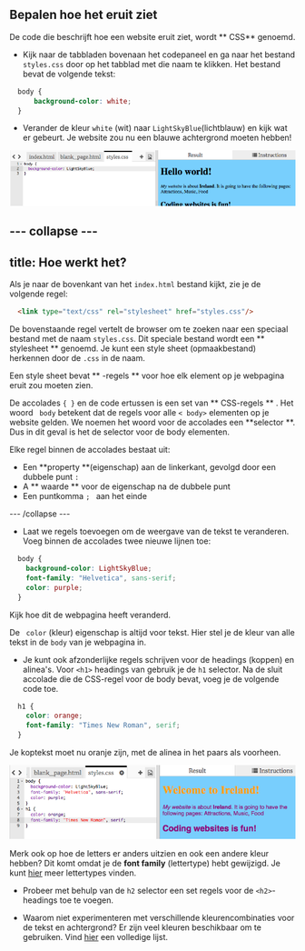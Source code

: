 ## Bepalen hoe het eruit ziet

De code die beschrijft hoe een website eruit ziet, wordt ** CSS** genoemd.

- Kijk naar de tabbladen bovenaan het codepaneel en ga naar het bestand ` styles.css ` door op het tabblad met die naam te klikken. Het bestand bevat de volgende tekst:

```css
  body {
      background-color: white;
  }
```

- Verander de kleur `white` (wit) naar ` LightSkyBlue `(lichtblauw) en kijk wat er gebeurt. Je website zou nu een blauwe achtergrond moeten hebben! 

![Example with blue background](images/egFirstCSSbluebg.png)

## \--- collapse \---

## title: Hoe werkt het?

Als je naar de bovenkant van het `index.html` bestand kijkt, zie je de volgende regel:

```html
  <link type="text/css" rel="stylesheet" href="styles.css"/>
```

De bovenstaande regel vertelt de browser om te zoeken naar een speciaal bestand met de naam ` styles.css `. Dit speciale bestand wordt een ** stylesheet ** genoemd. Je kunt een style sheet (opmaakbestand) herkennen door de `.css` in de naam.

Een style sheet bevat ** -regels ** voor hoe elk element op je webpagina eruit zou moeten zien.

De accolades `{ }` en de code ertussen is een set van ** CSS-regels ** . Het woord ` body` betekent dat de regels voor alle `< body>` elementen op je website gelden. We noemen het woord voor de accolades een **selector **. Dus in dit geval is het de selector voor de body elementen.

Elke regel binnen de accolades bestaat uit:

- Een **property **(eigenschap) aan de linkerkant, gevolgd door een dubbele punt `: `
- A ** waarde ** voor de eigenschap na de dubbele punt
- Een puntkomma `; ` aan het einde

\--- /collapse \---

- Laat we regels toevoegen om de weergave van de tekst te veranderen. Voeg binnen de accolades twee nieuwe lijnen toe:

```css
  body {
    background-color: LightSkyBlue;
    font-family: "Helvetica", sans-serif;
    color: purple;
  }
```

Kijk hoe dit de webpagina heeft veranderd.

De ` color` (kleur) eigenschap is altijd voor tekst. Hier stel je de kleur van alle tekst in de ` body ` van je webpagina in.

- Je kunt ook afzonderlijke regels schrijven voor de headings (koppen) en alinea's. Voor `<h1>` headings van gebruik je de ` h1 ` selector. Na de sluit accolade die de CSS-regel voor de body bevat, voeg je de volgende code toe.

```css
  h1 {
    color: orange;
    font-family: "Times New Roman", serif;
  }
```

Je koptekst moet nu oranje zijn, met de alinea in het paars als voorheen.

![Result of new CSS code](images/egCssColorsFonts.png)

Merk ook op hoe de letters er anders uitzien en ook een andere kleur hebben? Dit komt omdat je de **font family** (lettertype) hebt gewijzigd. Je kunt [hier](http://dojo.soy/web-font-families) meer lettertypes vinden.

- Probeer met behulp van de ` h2 ` selector een set regels voor de `<h2>`-headings toe te voegen.

- Waarom niet experimenteren met verschillende kleurencombinaties voor de tekst en achtergrond? Er zijn veel kleuren beschikbaar om te gebruiken. Vind [hier](http://dojo.soy/web-color-names) een volledige lijst.